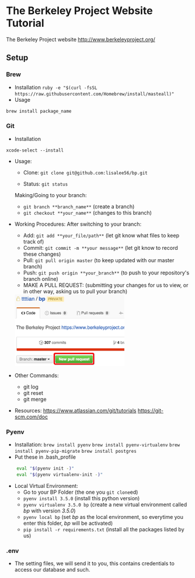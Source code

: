 # The Berkeley Project Website Tutorial
The Berkeley Project website <http://www.berkeleyproject.org/>


## Setup

### Brew

* Installation
```ruby -e "$(curl -fsSL https://raw.githubusercontent.com/Homebrew/install/masteall)"```
* Usage 
```bash
brew install package_name
```

### Git
* Installation
```
xcode-select --install
```
* Usage:
	* Clone:
	`git clone git@github.com:lisalee56/bp.git`
	
	* Status:
	`git status`
	
	Making/Going to your branch:
	* `git branch **branch_name**` (create a branch)
	* `git checkout **your_name**` (changes to this branch)
	
* Working Procedures: 
After switching to your branch:
	* Add: 
	`git add **your_file/path**` (let git know what files to keep track of)
	* Commit: 
	`git commit -m **your message**` (let git know to record these changes)
	* Pull: 
	`git pull origin master` (to keep updated with our master branch)
	* Push: 
	`git push origin **your_branch**` (to push to your repository's branch online)
	* MAKE A PULL REQUEST: (submitting your changes for us to view, or in other way, asking us to pull your branch)

	<img src="https://github.com/scottjzou/bp_tutorial/blob/master/spring2016/img/pull_request.png" width="300" alt="Pull Request">

* Other Commands:
	* git log
	* git reset
	* git merge
* Resources:
	<https://www.atlassian.com/git/tutorials>
	<https://git-scm.com/doc>

	

### Pyenv

* Installation:
`brew install pyenv`
`brew install pyenv-virtualenv`
`brew install pyenv-pip-migrate`
`brew install postgres`
* Put these in .bash_profile
```bash
	eval "$(pyenv init -)"
	eval "$(pyenv virtualenv-init -)"
```
* Local Virtual Environment:
 	* Go to your BP Folder (the one you `git clone`ed)
 	* `pyenv install 3.5.0` (install this python version)
 	* `pyenv virtualenv 3.5.0 bp` (create a new virtual environment called *bp* with version *3.5.0*)
 	* `pyenv local bp` (set *bp* as the local environment, so everytime you enter this folder, *bp* will be activated)
 	* `pip install -r requirements.txt` (install all the packages listed by us)


### .env
* The setting files, we will send it to you, this contains credentials to access our database and such.



